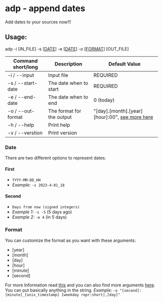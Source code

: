 # adp - append dates
Add dates to your sources now!!!
## Usage:
adp -i [IN_FILE] -s [[DATE](#date)] -e [[DATE](#date)] -o [[FORMAT](#format)] [OUT_FILE]

Command short/long | Description | Default Value
---|---|---
-i / --input | Input file | REQUIRED
-s / --start-date | The date when to start | REQUIRED
-e / --end-date | The date when to end | 0 (today)
-o / --out-format | The format for the output | "[day].[month].[year] [hour]:00", [see more here](#format)
-h / --help | Print help
-v / --verstion | Print version

### Date
There are two different options to represent dates.

#### First
- `YYYY-MM-DD_HH`
- _Example:_ `-s 2023-4-01_18`

#### Second
- `Days from now (signed integers)`
- _Example 1:_ `-s -5` (5 days ago)
- _Example 2:_ `-e 4` (in 5 days)


### Format
You can customize the format as you want with these arguments:

- [year]
- [month]
- [day]
- [hour]
- [minute]
- [second]

For more Information read [this](https://time-rs.github.io/book/api/format-description.html) and you can also find more arguments [here](https://docs.rs/time/0.3.20/time/format_description/modifier/index.html#structs). You can put basically anything in the string.
_Example:_ `-o "[second]:[minute]_[unix_timestamp] [weekday repr:short],[day]"`
